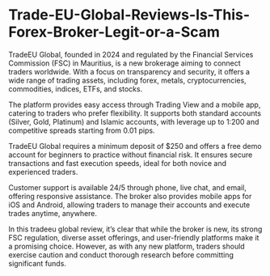 # Trade-EU-Global-Reviews-Is-This-Forex-Broker-Legit-or-a-Scam
TradeEU Global, founded in 2024 and regulated by the Financial Services Commission (FSC) in Mauritius, is a new brokerage aiming to connect traders worldwide. With a focus on transparency and security, it offers a wide range of trading assets, including forex, metals, cryptocurrencies, commodities, indices, ETFs, and stocks.

The platform provides easy access through Trading View and a mobile app, catering to traders who prefer flexibility. It supports both standard accounts (Silver, Gold, Platinum) and Islamic accounts, with leverage up to 1:200 and competitive spreads starting from 0.01 pips.

TradeEU Global requires a minimum deposit of $250 and offers a free demo account for beginners to practice without financial risk. It ensures secure transactions and fast execution speeds, ideal for both novice and experienced traders.

Customer support is available 24/5 through phone, live chat, and email, offering responsive assistance. The broker also provides mobile apps for iOS and Android, allowing traders to manage their accounts and execute trades anytime, anywhere.

In this tradeeu global review, it’s clear that while the broker is new, its strong FSC regulation, diverse asset offerings, and user-friendly platforms make it a promising choice. However, as with any new platform, traders should exercise caution and conduct thorough research before committing significant funds.
